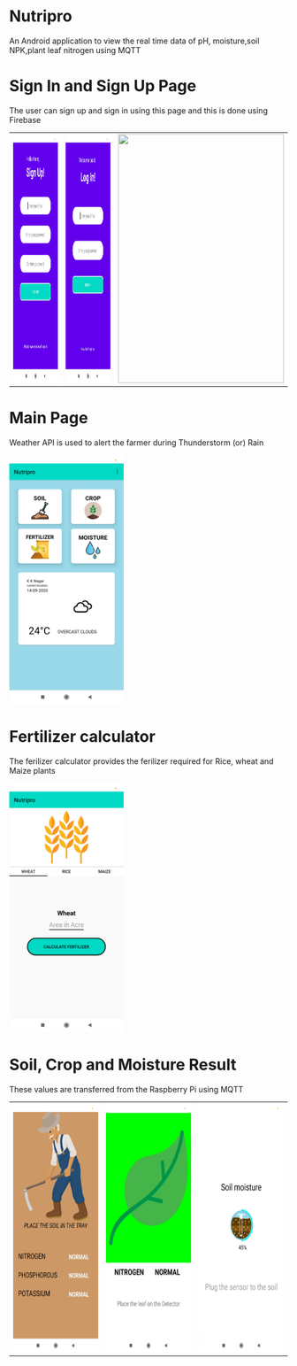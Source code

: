 # Nutripro
<p>An Android application to view the real time data of pH, moisture,soil NPK,plant leaf nitrogen using MQTT </p>
<h1>Sign In and Sign Up Page</h1>
<p> The user can sign up and sign in using this page and this is done using Firebase</p>
<table>
  <tr>
  <td><img height ="450" src="https://github.com/Jaisriram3600/Nutripro/blob/master/app/src/main/res/drawable/Screenshot_2020-09-14-22-36-08-909_com.blogspot.techyfruit360.nutripro.jpg"/></td>
    <td><img height ="450" src="https://github.com/Jaisriram3600/Nutripro/blob/master/app/src/main/res/drawable/Screenshot_2020-09-14-22-36-02-455_com.blogspot.techyfruit360.nutripro.jpg"/></td>
      
   <td> <img src="https://github.com/Jaisriram3600/Nutripro/blob/master/app/src/main/res/drawable/gif.gif" width="300" height="450"/></td>
  </tr>
</table>

<h1>Main Page</h1>
<p> Weather API is used to alert the farmer during Thunderstorm (or) Rain </p>
<img height ="450" src="https://github.com/Jaisriram3600/Nutripro/blob/master/app/src/main/res/drawable/Screenshot_2020-09-14-22-35-09-301_com.blogspot.techyfruit360.nutripro.jpg"/>
 
 <h1>Fertilizer calculator</h1>
 <p> The ferilizer calculator provides the ferilizer required for  Rice, wheat and Maize plants </p>
 <img height ="450" src="https://github.com/Jaisriram3600/Nutripro/blob/master/app/src/main/res/drawable/Screenshot_2020-09-14-22-35-18-984_com.blogspot.techyfruit360.nutripro.jpg"/>
 <table>
  <tr>
    <h1>Soil, Crop and Moisture Result</h1>
    <p>These values are transferred from the Raspberry Pi using MQTT</p>
  
  <td> <img height ="450" src="https://github.com/Jaisriram3600/Nutripro/blob/master/app/src/main/res/drawable/Screenshot_2020-09-14-22-35-45-744_com.blogspot.techyfruit360.nutripro.jpg"/></td>
  <td><img height ="450" src="https://github.com/Jaisriram3600/Nutripro/blob/master/app/src/main/res/drawable/Screenshot_2020-09-14-22-35-36-399_com.blogspot.techyfruit360.nutripro.jpg"/></td>
  <td>  <img height ="450" src="https://github.com/Jaisriram3600/Nutripro/blob/master/app/src/main/res/drawable/Screenshot_2020-09-14-22-35-24-346_com.blogspot.techyfruit360.nutripro.jpg"/></td>
 
  </tr>
</table>

